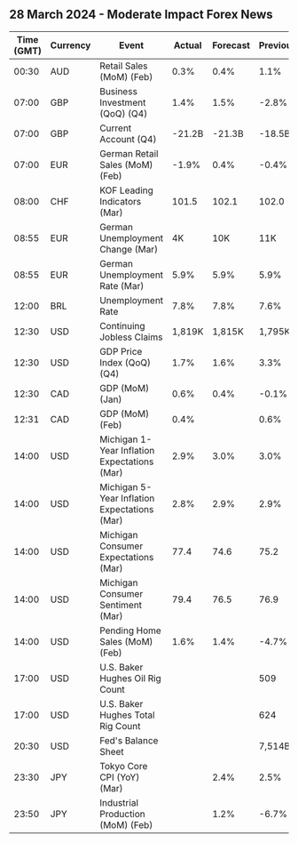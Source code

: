 ## 28 March 2024 - Moderate Impact Forex News

| Time (GMT) | Currency | Event | Actual | Forecast | Previous |
|------|----------|-------|--------|----------|----------|
| 00:30 | AUD | Retail Sales (MoM) (Feb) | 0.3% | 0.4% | 1.1% |
| 07:00 | GBP | Business Investment (QoQ) (Q4) | 1.4% | 1.5% | -2.8% |
| 07:00 | GBP | Current Account (Q4) | -21.2B | -21.3B | -18.5B |
| 07:00 | EUR | German Retail Sales (MoM) (Feb) | -1.9% | 0.4% | -0.4% |
| 08:00 | CHF | KOF Leading Indicators (Mar) | 101.5 | 102.1 | 102.0 |
| 08:55 | EUR | German Unemployment Change (Mar) | 4K | 10K | 11K |
| 08:55 | EUR | German Unemployment Rate (Mar) | 5.9% | 5.9% | 5.9% |
| 12:00 | BRL | Unemployment Rate | 7.8% | 7.8% | 7.6% |
| 12:30 | USD | Continuing Jobless Claims | 1,819K | 1,815K | 1,795K |
| 12:30 | USD | GDP Price Index (QoQ) (Q4) | 1.7% | 1.6% | 3.3% |
| 12:30 | CAD | GDP (MoM) (Jan) | 0.6% | 0.4% | -0.1% |
| 12:31 | CAD | GDP (MoM) (Feb) | 0.4% |  | 0.6% |
| 14:00 | USD | Michigan 1-Year Inflation Expectations (Mar) | 2.9% | 3.0% | 3.0% |
| 14:00 | USD | Michigan 5-Year Inflation Expectations (Mar) | 2.8% | 2.9% | 2.9% |
| 14:00 | USD | Michigan Consumer Expectations (Mar) | 77.4 | 74.6 | 75.2 |
| 14:00 | USD | Michigan Consumer Sentiment (Mar) | 79.4 | 76.5 | 76.9 |
| 14:00 | USD | Pending Home Sales (MoM) (Feb) | 1.6% | 1.4% | -4.7% |
| 17:00 | USD | U.S. Baker Hughes Oil Rig Count |  |  | 509 |
| 17:00 | USD | U.S. Baker Hughes Total Rig Count |  |  | 624 |
| 20:30 | USD | Fed's Balance Sheet |  |  | 7,514B |
| 23:30 | JPY | Tokyo Core CPI (YoY) (Mar) |  | 2.4% | 2.5% |
| 23:50 | JPY | Industrial Production (MoM) (Feb) |  | 1.2% | -6.7% |
